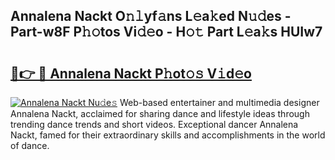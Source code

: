 ## Annalena Nackt O𝚗𝚕yf𝚊ns L𝚎a𝚔ed N𝚞𝚍es - Part-w8F P𝚑𝚘tos Vi𝚍𝚎o - H𝚘𝚝 Part L𝚎a𝚔s HUIw7

# <h2><a href="http://kfcl7x.oniu.top/?m=Annalena+Nackt">🔗👉 🔴 Annalena Nackt P𝚑ot𝚘𝚜 V𝚒d𝚎o</a></h2>

[![Annalena Nackt Nu𝚍e𝚜](https://i.imgur.com/0qMVB7G.gif)](http://kfcl7x.oniu.top/?m=Annalena+Nackt)
Web-based entertainer and multimedia designer Annalena Nackt, acclaimed for sharing dance and lifestyle ideas through trending dance trends and short videos. Exceptional dancer Annalena Nackt, famed for their extraordinary skills and accomplishments in the world of dance.  
